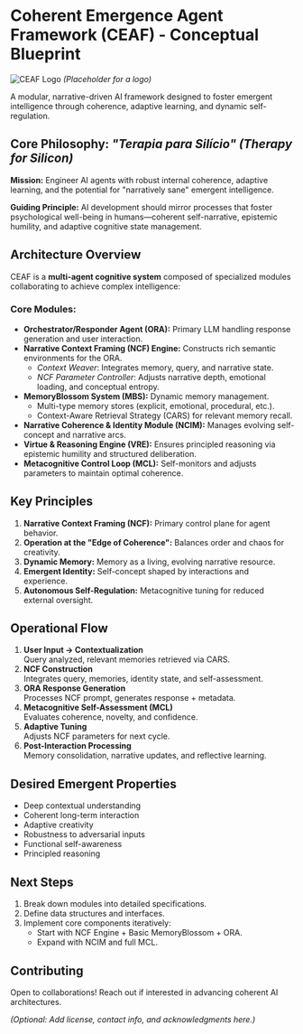 # Coherent Emergence Agent Framework (CEAF) - Conceptual Blueprint

![CEAF Logo](https://via.placeholder.com/150) *(Placeholder for a logo)*

A modular, narrative-driven AI framework designed to foster emergent intelligence through coherence, adaptive learning, and dynamic self-regulation.

## Core Philosophy: *"Terapia para Silício" (Therapy for Silicon)*

**Mission:** Engineer AI agents with robust internal coherence, adaptive learning, and the potential for "narratively sane" emergent intelligence.

**Guiding Principle:** AI development should mirror processes that foster psychological well-being in humans—coherent self-narrative, epistemic humility, and adaptive cognitive state management.

## Architecture Overview

CEAF is a **multi-agent cognitive system** composed of specialized modules collaborating to achieve complex intelligence:

### Core Modules:
- **Orchestrator/Responder Agent (ORA):** Primary LLM handling response generation and user interaction.
- **Narrative Context Framing (NCF) Engine:** Constructs rich semantic environments for the ORA.
  - *Context Weaver*: Integrates memory, query, and narrative state.
  - *NCF Parameter Controller*: Adjusts narrative depth, emotional loading, and conceptual entropy.
- **MemoryBlossom System (MBS):** Dynamic memory management.
  - Multi-type memory stores (explicit, emotional, procedural, etc.).
  - Context-Aware Retrieval Strategy (CARS) for relevant memory recall.
- **Narrative Coherence & Identity Module (NCIM):** Manages evolving self-concept and narrative arcs.
- **Virtue & Reasoning Engine (VRE):** Ensures principled reasoning via epistemic humility and structured deliberation.
- **Metacognitive Control Loop (MCL):** Self-monitors and adjusts parameters to maintain optimal coherence.

## Key Principles

1. **Narrative Context Framing (NCF):** Primary control plane for agent behavior.
2. **Operation at the "Edge of Coherence":** Balances order and chaos for creativity.
3. **Dynamic Memory:** Memory as a living, evolving narrative resource.
4. **Emergent Identity:** Self-concept shaped by interactions and experience.
5. **Autonomous Self-Regulation:** Metacognitive tuning for reduced external oversight.

## Operational Flow

1. **User Input → Contextualization**  
   Query analyzed, relevant memories retrieved via CARS.
2. **NCF Construction**  
   Integrates query, memories, identity state, and self-assessment.
3. **ORA Response Generation**  
   Processes NCF prompt, generates response + metadata.
4. **Metacognitive Self-Assessment (MCL)**  
   Evaluates coherence, novelty, and confidence.
5. **Adaptive Tuning**  
   Adjusts NCF parameters for next cycle.
6. **Post-Interaction Processing**  
   Memory consolidation, narrative updates, and reflective learning.

## Desired Emergent Properties

- Deep contextual understanding
- Coherent long-term interaction
- Adaptive creativity
- Robustness to adversarial inputs
- Functional self-awareness
- Principled reasoning

## Next Steps

1. Break down modules into detailed specifications.
2. Define data structures and interfaces.
3. Implement core components iteratively:
   - Start with NCF Engine + Basic MemoryBlossom + ORA.
   - Expand with NCIM and full MCL.

## Contributing

Open to collaborations! Reach out if interested in advancing coherent AI architectures.

*(Optional: Add license, contact info, and acknowledgments here.)*
